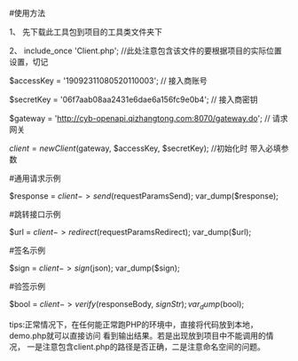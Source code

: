 #使用方法

1、 先下载此工具包到项目的工具类文件夹下

2、 include_once 'Client.php';  //此处注意包含该文件的要根据项目的实际位置设置，切记

 
$accessKey     = '19092311080520110003';   // 接入商账号

$secretKey     = '06f7aab08aa2431e6dae6a156fc9e0b4';   // 接入商密钥

$gateway       = 'http://cyb-openapi.qizhangtong.com:8070/gateway.do';   // 请求网关

$client        = new Client($gateway, $accessKey, $secretKey);   //初始化时 带入必填参数



#通用请求示例

$response   = $client->send($requestParamsSend);
var_dump($response);



#跳转接口示例

$url        = $client->redirect($requestParamsRedirect);
var_dump($url);


#签名示例

$sign       = $client->sign($json);
var_dump($sign);


#验签示例

$bool           = $client->verify($responseBody, $signStr);
var_dump($bool);


tips:正常情况下，在任何能正常跑PHP的环境中，直接将代码放到本地，demo.php就可以直接访问 看到输出结果。若是出现放到项目中不能调用的情况，
一是注意包含client.php的路径是否正确，二是注意命名空间的问题。



